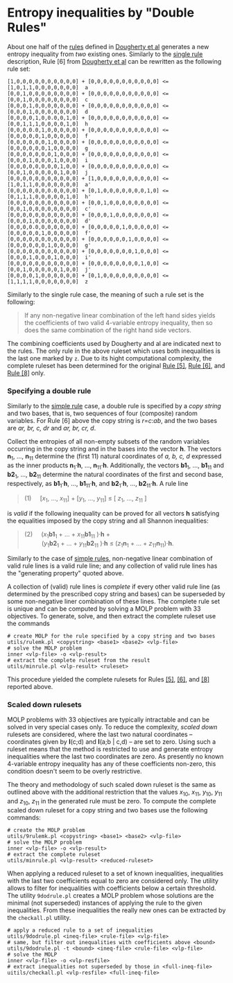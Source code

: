 Entropy inequalities by &quot;Double Rules&quot;
========================================

About one half of the [rules](../rules/DESCRIPTION.md) defined in
[Dougherty et al](http://arxiv.org/pdf/1104.3602v1) generates a new entropy
inequality from *two* existing ones. Similarly to the 
[single rule](../rules/DESCRIPTION.md) description, Rule [6] from 
[Dougherty et al](http://arxiv.org/pdf/1104.3602v1) can be rewritten as the
following rule set:

    [1,0,0,0,0,0,0,0,0,0,0] + [0,0,0,0,0,0,0,0,0,0,0] <= [1,0,1,1,0,0,0,0,0,0,0]  a
    [0,0,1,0,0,0,0,0,0,0,0] + [0,0,0,0,0,0,0,0,0,0,0] <= [0,0,1,0,0,0,0,0,0,0,0]  c
    [0,0,0,1,0,0,0,0,0,0,0] + [0,0,0,0,0,0,0,0,0,0,0] <= [0,0,0,1,0,0,0,0,0,0,0]  d
    [0,0,0,0,1,0,0.0,0,1,0] + [0,0,0,0,0,0,0,0,0,0,0] <= [0,0,1,1,1,0,0,0,0,1,0]  h
    [0,0,0,0.0,1,0,0,0,0,0] + [0,0,0,0,0,0,0,0,0,0,0] <= [0,0,0,0,0,1,0,0,0,0,0]  f
    [0,0,0,0,0,0,1,0,0,0,0] + [0,0,0,0,0,0,0,0,0,0,0] <= [0,0,0,0,0,0,1,0,0,0,0]  g
    [0,0,0,0,0,0,0,1,0,0,0] + [0,0,0,0,0,0,0,0,0,0,0] <= [0,0,0,1,0,0,0,1,0,0,0]  i
    [0,0,0,0,0,0,0,0,1,0,0] + [0,0,0,0,0,0,0,0,0,0,0] <= [0,0,1,0,0,0,0,0,1,0,0]  j
    [0,0,0,0,0,0,0,0,0,0,0] + [1,0,0,0,0,0,0,0,0,0,0] <= [1,0,1,1,0,0,0,0,0,0,0]  a'
    [0,0,0,0,0,0,0.0,0,0,0] + [0,1,0,0,0,0,0,0,0,1,0] <= [0,1,1,1,0,0,0,0,0,1,0]  h'
    [0,0,0,0,0,0,0,0,0,0,0] + [0,0,1,0,0,0,0,0,0,0,0] <= [0,0,1,0,0,0,0,0,0,0,0]  c'
    [0,0,0,0,0,0,0,0,0,0,0] + [0,0,0,1,0,0,0,0,0,0,0] <= [0,0,0,1,0,0,0,0,0,0,0]  d'
    [0,0,0,0.0,0,0,0,0,0,0] + [0,0,0,0,0,1,0,0,0,0,0] <= [0,0,0,0,0,1,0,0,0,0,0]  f'
    [0,0,0,0,0,0,0,0,0,0,0] + [0,0,0,0,0,0,1,0,0,0,0] <= [0,0,0,0,0,0,1,0,0,0,0]  g'
    [0,0,0,0,0,0,0,0,0,0,0] + [0,0,0,0,0,0,0,1,0,0,0] <= [0,0,0,1,0,0,0,1,0,0,0]  i'
    [0,0,0,0,0,0,0,0,0,0,0] + [0,0,0,0,0,0,0,0,1,0,0] <= [0,0,1,0,0,0,0,0,1,0,0]  j'
    [0,0,0,0,1,0,0,0,0,0,0] + [0,1,0,0,0,0,0,0,0,0,0] <= [1,1,1,1,0,0,0,0,0,0,0]  z


Similarly to the single rule case, the meaning of such a rule set is the
following:

> If any non-negative linear combination of the left hand sides yields the
> coefficients of two valid 4-variable entropy inequality, then so does the
> same combination of the right hand side vectors.

The combining coefficients used by Dougherty and al are indicated next to
the rules.  The only rule in the above ruleset which uses both inequalities
is the last one marked by `z`. Due to its hight computational complexity,
the complete ruleset has been determined for the original
[Rule \[5\]](DFZ/05.txt), [Rule \[6\]](DFZ/06.txt), and [Rule \[8\]](DFZ/08.txt) only. 

### Specifying a double rule

Similarly to the [simple rule](../rules/DESCRIPTION.md) case, a double rule
is specified by a *copy string* and two bases, that is, two sequences of
four (composite) random variables. For Rule [6] above the copy string is
*r*=*c*:*ab*, and the two bases are *ar, br, c, dr* and *ar, br, cr, d*.

Collect the entropies of all non-empty subsets of the random variables
occurring in the copy string and in the bases into the vector **h**. The
vectors **n**<sub>1</sub>, ..., **n**<sub>11</sub> determine the (first 11)
natural coordinates of *a, b, c, d* expressed as the inner products 
**n**<sub>1</sub>&#183;**h**, ..., **n**<sub>11</sub>&#183;**h**.
Additionally, the vectors **b1**<sub>1</sub>, ..., **b1**<sub>11</sub> and
**b2**<sub>1</sub>, ..., **b2**<sub>11</sub> determine the natural
coordinates of the first and second base, respectively, as **b1**<sub>1</sub>&#183;**h**, ...,
**b1**<sub>11</sub>&#183;**h**, 
and **b2**<sub>1</sub>&#183;**h**, ..., **b2**<sub>11</sub>&#183;**h**.
A rule line

> (1) &nbsp; &nbsp; [*x*<sub>1</sub>, ..., *x*<sub>11</sub>] +
>  [*y*<sub>1</sub>, ..., *y*<sub>11</sub>] &le; [ *z*<sub>1</sub>, ...,
> *z*<sub>11</sub> ]

is *valid* if the following inequality can be proved for all vectors **h**
satisfying the equalities imposed by the copy string and all Shannon
inequalities:

> (2) &nbsp; &nbsp; (*x*<sub>1</sub>**b1**<sub>1</sub> + ... +
>        *x*<sub>11</sub>**b1**<sub>11</sub> )&#183;**h** + <br>
>  &nbsp; &nbsp; &nbsp; &nbsp; &nbsp;
>     (*y*<sub>1</sub>**b2**<sub>1</sub> + ... +
> *y*<sub>11</sub>**b2**<sub>11</sub> )&#183;**h** &le;
>    (*z*<sub>1</sub>**n**<sub>1</sub> + ... +
> *z*<sub>11</sub>**n**<sub>11</sub>)&#183;**h**.

Similarly to the case of [simple rules](../rules/DESCRIPTION.md),
non-negative linear combination of valid rule lines is a valid rule line;
and any collection of valid rule lines has the &quot;generating property&quot;
quoted above. 

A collection of (valid) rule lines is *complete* if every other valid rule line (as
determined by the prescribed copy string and bases) can be superseded by
some non-negative liner combination of these lines. The complete rule set is
unique and can be computed by solving a MOLP problem with 33 objectives. To
generate, solve, and then extract the complete ruleset use the commands

    # create MOLP for the rule specified by a copy string and two bases
    utils/rulemk.pl <copystring> <base1> <base2> <vlp-file>
    # solve the MOLP problem
    inner <vlp-file> -o <vlp-result>
    # extract the complete ruleset from the result
    utils/minrule.pl <vlp-result> <ruleset>

This procedure yielded the complete rulesets for Rules [\[5\]](DFZ/05.txt),
[\[6\]](DFZ/06.txt), and [\[8\]](DFZ/08.txt) reported above.

### Scaled down rulesets 

MOLP problems with 33 objectives are typically intractable and can be solved
in very special cases only. To reduce the complexity, *scaled down* rulesets
are considered, where the last two natural coordinates &ndash; coordinates
given by **I**(c;d) and **I**(a;b | c,d) &ndash; are set to
zero. Using such a ruleset means that the method is restricted to use and
generate entropy inequalities where the last two coordinates are zero. As
presently no known 4-variable entropy inequality has any of these
coefficients non-zero, this condition doesn't seem to be overly
restrictive.

The theory and methodology of such scaled down ruleset is the same as
outlined above with the additional restriction that the values
*x*<sub>10</sub>, *x*<sub>11</sub>, *y*<sub>10</sub>, *y*<sub>11</sub> and
*z*<sub>10</sub>, *z*<sub>11</sub> in the generated rule must be zero. To
compute the complete scaled down ruleset for a copy string and two bases use
the following commands:

    # create the MOLP problem
    utils/9rulemk.pl <copystring> <base1> <base2> <vlp-file>
    # solve the MOLP problem
    inner <vlp-file> -o <vlp-result>
    # extract the complete ruleset
    utils/minrule.pl <vlp-result> <reduced-ruleset>

When applying a reduced ruleset to a set of known inequalities, inequalities
with the last two coefficients equal to zero are considered only. The
utility allows to filter for inequalities with coefficients below a certain
threshold. The utility `9dodrule.pl` creates a MOLP problem whose solutions
are the minimal (not superseded) instances of applying the rule to the given
inequalities. From these inequalities the really new ones can be extracted by the
`checkall.pl` utility.

    # apply a reduced rule to a set of inequalities
    utils/9dodrule.pl <ineq-file> <rule-file> <vlp-file>
    # same, but filter out inequalities with coefficients above <bound>
    utils/9dodrule.pl -t <bound> <ineq-file> <rule-file> <vlp-file>
    # solve the MOLP
    inner <vlp-file> -o <vlp-resfile>
    # extract inequalities not superseded by those in <full-ineq-file>
    uitils/checkall.pl <vlp-resfile> <full-ineq-file>



